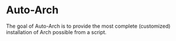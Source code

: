 # Auto-Arch
The goal of Auto-Arch is to provide the most complete (customized) installation of Arch possible from a script.
